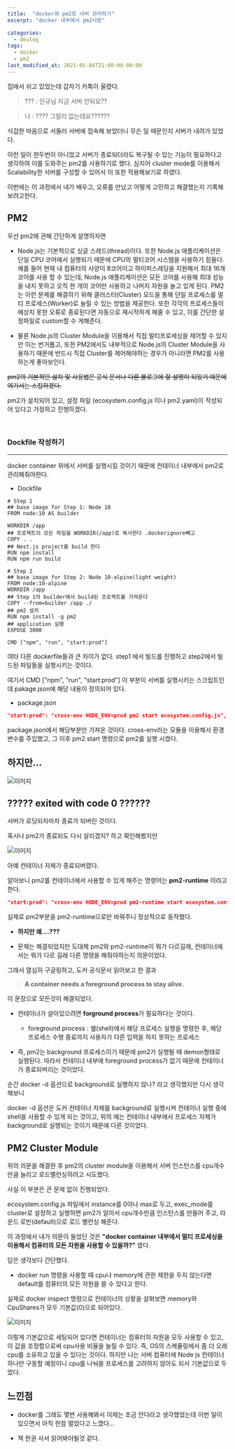 ```yaml
---
title:  "docker와 pm2로 서버 관리하기"
excerpt: "docker 내부에서 pm2사용"

categories:
  - devlog
tags:
  - docker
  - pm2
last_modified_at: 2021-05-04T21:00:00-00:00
---
```


집에서 쉬고 있었는데 갑자기 카톡이 울렸다.

> ??? : 인규님 지금 서버 안되요?? 

> 나 : ???? 그럴리 없는데요??????

식겁한 마음으로 서둘러 서버에 접속해 보았더니 무슨 일 때문인지 서버가 내려가 있었다.

이런 일이 한두번이 아니었고 서버가 종료되더라도 복구될 수 있는 기능이 필요하다고 생각하여 이를 도와주는 pm2를 사용하기로 했다.
심지어 cluster mode를 이용해서 Scalability한 서버를 구성할 수 있어서 이 또한 적용해보기로 하였다.

이번에는 이 과정에서 내가 배우고, 오류를 만났고 어떻게 고민하고 해결했는지 기록해보려고한다.


## PM2

우선 pm2에 관해 간단하게 설명하자면

- Node.js는 기본적으로 싱글 스레드(thread)이다. 또한 Node.js 애플리케이션은 단일 CPU 코어에서 실행되기 때문에 CPU의 멀티코어 시스템을 사용하기 힘들다. 예를 들어 현재 내 컴퓨터의 사양이 8코어이고 하이퍼스레딩을 지원해서 최대 16개 코어를 사용 할 수 있는데, Node.js 애플리케이션은 모든 코어를 사용해 최대 성능을 내지 못하고 오직 한 개의 코어만 사용하고 나머지 자원을 놀고 있게 된다. PM2는 이런 문제를 해결하기 위해 클러스터(Cluster) 모드을 통해 단일 프로세스를 멀티 프로세스(Worker)로 늘릴 수 있는 방법을 제공한다. 또한 각각의 프로세스들이 예상치 못한 오류로 종료된다면 자동으로 재시작하게 해줄 수 있고, 이를 간단한 설정파일로 custom할 수 게해준다.

- 물론 Node.js의 Cluster Module을 이용해서 직접 멀티프로세싱을 제어할 수 있지만 이는 번거롭고, 또한 PM2에서도 내부적으로 Node.js의 Cluster Module을 사용하기 때문에 반드시 직접 Cluster를 제어해야하는 경우가 아니라면 PM2를 사용하는게 좋아보인다.

~~pm2의 기본적인 설치 및 사용법은 공식 문서나 다른 블로그에 잘 설명이 되있기 때문에 여기서는 스킵하겠다.~~

pm2가 설치되어 있고, 설정 파일 (ecosystem.config.js 이나 pm2.yaml)이 작성되어 있다고 가정하고 진행하겠다.

<br>

### Dockfile 작성하기
---

docker container 위에서 서버를 실행시킬 것이기 때문에 컨테이너 내부에서 pm2로 관리해줘야한다.

- Dockfile

```docker
# Step 1
## base image for Step 1: Node 10
FROM node:10 AS builder

WORKDIR /app
## 프로젝트의 모든 파일을 WORKDIR(/app)로 복사한다 .dockerignore빼고
COPY . .
## Nest.js project를 build 한다
RUN npm install
RUN npm run build

# Step 2
## base image for Step 2: Node 10-alpine(light weight)
FROM node:10-alpine
WORKDIR /app
## Step 1의 builder에서 build된 프로젝트를 가져온다
COPY --from=builder /app ./
## pm2 설치
RUN npm install -g pm2
## application 실행
EXPOSE 3000

CMD ["npm", "run", "start:prod"]
```

여타 다른 dockerfile들과 큰 차이가 없다. step1 에서 빌드를 진행하고 step2에서 빌드된 파일들을 실행시키는 것이다. 

여기서 CMD ["npm", "run", "start:prod"] 이 부분이 서버를 실행시키는 스크립트인데 pakage.json에 해당 내용이 정의되어 있다.

- package.json

```json
"start:prod": "cross-env NODE_ENV=prod pm2 start ecosystem.config.js",
```

package.json에서 해당부분만 가져온 것이다. cross-env라는 모듈을 이용해서 환경변수를 주입했고, 그 이후 pm2 start 명령으로 pm2를 실행 시켰다.

## **하지만...**

![이미지](/assets/images/pm2-1.png)

## ????? **exited with code 0** ??????

서버가 로딩되자마자 종료가 되버린 것이다.

혹시나 pm2가 종료되도 다시 살리겠지? 하고 확인해봤지만 

![이미지](/assets/images/pm2-2.png)

아예 컨테이너 자체가 종료되버렸다.

알아보니 pm2를 컨테이너에서 사용할 수 있게 해주는 명령어는 **pm2-runtime** 이라고 한다.

```json
"start:prod": "cross-env NODE_ENV=prod pm2-runtime start ecosystem.config.js",
```

실제로 pm2부분을 pm2-runtime으로만 바꿔주니 정상적으로 동작했다.

- **하지만 왜....???**

- 문제는 해결되었지만 도대체 pm2와 pm2-runtime이 뭐가 다르길래, 컨테이너에서는 뭐가 다르 길래 다른 명령을 해줘야하는지 의문이었다.

그래서 열심히 구글링하고, 도커 공식문서 읽어보고 한 결과

> **A container needs a foreground process to stay alive.**

이 문장으로 모든것이 해결되었다.

- 컨테이너가 살아있으려면 **forground process**가 필요하다는 것이다.

  - foreground process : 쉘(shell)에서 해당 프로세스 실행을 명령한 후, 해당 프로세스 수행 종료까지 사용자가 다른 입력을 하지 못하는 프로세스

- 즉, pm2는 background 프로세스이기 때문에 pm2가 실행될 때 demon형태로 실행된다. 따라서 컨테이너 내부에 foreground process가 없기 때문에 컨테이너가 종료되버리는 것이었다.

순간 docker -d 옵션으로 background로 실행하지 않나? 라고 생각했지만 다시 생각해보니

docker -d 옵션은 도커 컨테이너 자체를 background로 실행시켜 컨테이너 실행 중에 shell을 사용할 수 있게 되는 것이고, 위의 예는 컨테이너 내부에서 프로세스 자체가 background로 실행되는 것이기 때문에 다른 것이었다.

## PM2 Cluster Module

위의 의문을 해결한 후 pm2의 cluster module을 이용해서 서버 인스턴스를 cpu개수만큼 늘리고 로드밸런싱하려고 시도했다.

사실 이 부분은 큰 문제 없이 진행되었다. 

ecosystem.config.js 파일에서 instance를 0이나 max로 두고, exec_mode를 cluster로 설정하고 실행하면 pm2가 알아서 cpu개수만큼 인스턴스를 만들어 주고, 라운드 로빈(default)으로 로드 밸런싱 해준다.

이 과정에서 내가 의문이 들었던 것은 **"docker container 내부에서 멀티 프로세싱을 이용해서 컴퓨터의 모든 자원을 사용할 수 있을까?"** 였다.

답은 생각보다 간단했다. 

- docker run 명령을 사용할 때 cpu나 memory에 관한 제한을 두지 않는다면 default를 컴퓨터의 모든 자원을 쓸 수 있다고 한다.

실제로 docker inspect 명령으로 컨테이너의 상황을 살펴보면 memory와 CpuShares가 모두 기본값(0)으로 되어있다.

![이미지](/assets/images/dockerinspect.png)

이렇게 기본값으로 세팅되어 있다면 컨테이너는 컴퓨터의 자원을 모두 사용할 수 있고, 이 값을 조정함으로써 cpu사용 비율을 늘릴 수 있다. 즉, OS의 스케쥴링에서 좀 더 오래 cpu를 소유하고 있을 수 있다는 것이다. 하지만 나는 서버 컴퓨터에 Node js 컨테이너 하나만 구동할 예정이니 cpu를 나눠쓸 프로세스를 고려하지 않아도 되서 기본값으로 두었다. 

## 느낀점

- docker를 그래도 몇번 사용해봐서 이제는 조금 안다라고 생각했었는데 이번 일이 있으면서 아직 한참 멀었다고 느꼈다...

- 책 한권 사서 읽어봐야될것 같다.